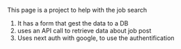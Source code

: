 This page is a project to help with the job search
1. It has a form that gest the data to a DB
2. uses an API call to retrieve data about job post
3. Uses next auth with google, to use the authentification
